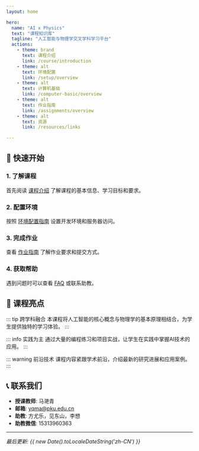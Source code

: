 ```yaml
---
layout: home

hero:
  name: "AI x Physics"
  text: "课程知识库"
  tagline: "人工智能与物理学交叉学科学习平台"
  actions:
    - theme: brand
      text: 课程介绍
      link: /course/introduction
    - theme: alt
      text: 环境配置
      link: /setup/overview
    - theme: alt
      text: 计算机基础
      link: /computer-basic/overview
    - theme: alt
      text: 作业指南
      link: /assignments/overview
    - theme: alt
      text: 资源
      link: /resources/links

---
```


## 🚀 快速开始

### 1. 了解课程
首先阅读 [课程介绍](/course/introduction) 了解课程的基本信息、学习目标和要求。

### 2. 配置环境
按照 [环境配置指南](/setup/overview) 设置开发环境和服务器访问。

### 3. 完成作业
查看 [作业指南](/assignments/overview) 了解作业要求和提交方式。

### 4. 获取帮助
遇到问题时可以查看 [FAQ](/resources/faq) 或联系助教。

## 🎯 课程亮点

::: tip 跨学科融合
本课程将人工智能的核心概念与物理学的基本原理相结合，为学生提供独特的学习体验。
:::

::: info 实践为主
通过大量的编程练习和项目实战，让学生在实践中掌握AI技术的应用。
:::

::: warning 前沿技术
课程内容紧跟学术前沿，介绍最新的研究进展和应用案例。
:::

## 📞 联系我们

- **授课教师**: 马滟青
- **邮箱**: yqma@pku.edu.cn
- **助教**: 方尤乐，见东山，李想
- **助教微信**: 15313960363

---

*最后更新: {{ new Date().toLocaleDateString('zh-CN') }}*
